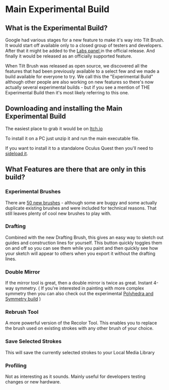# Main Experimental Build

## What is the Experimental Build?

Google had various stages for a new feature to make it's way into Tilt Brush. It would start off available only to a closed group of testers and developers. After that it might be added to the [Labs panel ](../user-guide/check-out-labs-or-experimental-features.md)in the official release. And finally it would be released as an officially supported feature.

When Tilt Brush was released as open source, we discovered all the features that had been previously available to a select few and we made a build available for everyone to try. We call this the "Experimental Build" although other people are also working on new features so there's now actually several experimental builds - but if you see a mention of THE Experimental Build then it's most likely referring to this one. 

## Downloading and installing the Main Experimental Build

The easiest place to grab it would be on [Itch.io](https://openbrush.itch.io/openbrush)

To install it on a PC just unzip it and run the main executable file.

If you want to install it to a standalone Oculus Quest then you'll need to [sideload it](https://sidequestvr.com/setup-howto).

## What Features are there that are only in this build?

### Experimental Brushes

There are [50 new brushes](../user-guide/brushes/brush-list.md) - although some are buggy and some actually duplicate existing brushes and were included for technical reasons. That still leaves plenty of cool new brushes to play with.

### Drafting

Combined with the new Drafting Brush, this gives an easy way to sketch out guides and construction lines for yourself. This button quickly toggles them on and off so you can see them while you paint and then quickly see how your sketch will appear to others when you export it without the drafting lines.

### Double Mirror

If the mirror tool is great, then a double mirror is twice as great. Instant 4-way symmetry. \( If you're interested in painting with more complex symmetry then you can also check out the experimental [Polyhedra and Symmetry build](experimental-builds/polyhedra-and-symmetry.md) \)

### Rebrush Tool

A more powerful version of the Recolor Tool. This enables you to replace the brush used on existing strokes with any other brush of your choice.

### Save Selected Strokes

This will save the currently selected strokes to your Local Media Library

### Profiling

Not as interesting as it sounds. Mainly useful for developers testing changes or new hardware.



